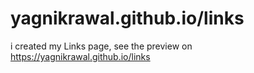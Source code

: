 # yagnikrawal.github.io/links
i created my Links page, see the preview on https://yagnikrawal.github.io/links
